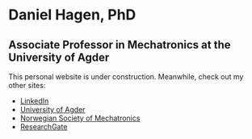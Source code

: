 # Daniel Hagen, PhD 
## Associate Professor in Mechatronics at the University of Agder
This personal website is under construction. Meanwhile, check out my other sites:
- [LinkedIn](https://www.linkedin.com/in/hagenmek/)
- [University of Agder](https://www.uia.no/en/kk/profile/danielh)
- [Norwegian Society of Mechatronics](https://nsom.no/)
- [ResearchGate](https://www.researchgate.net/profile/Daniel-Hagen-3)




